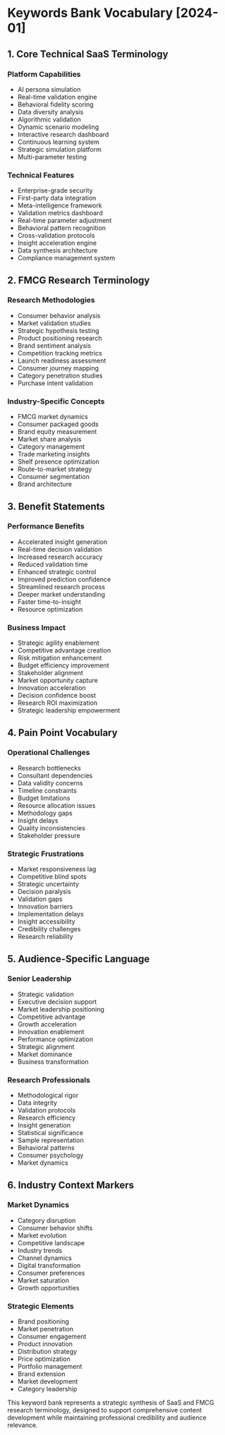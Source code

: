 # Keywords Bank Vocabulary [2024-01]

## 1. Core Technical SaaS Terminology

### Platform Capabilities
- AI persona simulation
- Real-time validation engine
- Behavioral fidelity scoring
- Data diversity analysis
- Algorithmic validation
- Dynamic scenario modeling
- Interactive research dashboard
- Continuous learning system
- Strategic simulation platform
- Multi-parameter testing

### Technical Features
- Enterprise-grade security
- First-party data integration
- Meta-intelligence framework
- Validation metrics dashboard
- Real-time parameter adjustment
- Behavioral pattern recognition
- Cross-validation protocols
- Insight acceleration engine
- Data synthesis architecture
- Compliance management system

## 2. FMCG Research Terminology

### Research Methodologies
- Consumer behavior analysis
- Market validation studies
- Strategic hypothesis testing
- Product positioning research
- Brand sentiment analysis
- Competition tracking metrics
- Launch readiness assessment
- Consumer journey mapping
- Category penetration studies
- Purchase intent validation

### Industry-Specific Concepts
- FMCG market dynamics
- Consumer packaged goods
- Brand equity measurement
- Market share analysis
- Category management
- Trade marketing insights
- Shelf presence optimization
- Route-to-market strategy
- Consumer segmentation
- Brand architecture

## 3. Benefit Statements

### Performance Benefits
- Accelerated insight generation
- Real-time decision validation
- Increased research accuracy
- Reduced validation time
- Enhanced strategic control
- Improved prediction confidence
- Streamlined research process
- Deeper market understanding
- Faster time-to-insight
- Resource optimization

### Business Impact
- Strategic agility enablement
- Competitive advantage creation
- Risk mitigation enhancement
- Budget efficiency improvement
- Stakeholder alignment
- Market opportunity capture
- Innovation acceleration
- Decision confidence boost
- Research ROI maximization
- Strategic leadership empowerment

## 4. Pain Point Vocabulary

### Operational Challenges
- Research bottlenecks
- Consultant dependencies
- Data validity concerns
- Timeline constraints
- Budget limitations
- Resource allocation issues
- Methodology gaps
- Insight delays
- Quality inconsistencies
- Stakeholder pressure

### Strategic Frustrations
- Market responsiveness lag
- Competitive blind spots
- Strategic uncertainty
- Decision paralysis
- Validation gaps
- Innovation barriers
- Implementation delays
- Insight accessibility
- Credibility challenges
- Research reliability

## 5. Audience-Specific Language

### Senior Leadership
- Strategic validation
- Executive decision support
- Market leadership positioning
- Competitive advantage
- Growth acceleration
- Innovation enablement
- Performance optimization
- Strategic alignment
- Market dominance
- Business transformation

### Research Professionals
- Methodological rigor
- Data integrity
- Validation protocols
- Research efficiency
- Insight generation
- Statistical significance
- Sample representation
- Behavioral patterns
- Consumer psychology
- Market dynamics

## 6. Industry Context Markers

### Market Dynamics
- Category disruption
- Consumer behavior shifts
- Market evolution
- Competitive landscape
- Industry trends
- Channel dynamics
- Digital transformation
- Consumer preferences
- Market saturation
- Growth opportunities

### Strategic Elements
- Brand positioning
- Market penetration
- Consumer engagement
- Product innovation
- Distribution strategy
- Price optimization
- Portfolio management
- Brand extension
- Market development
- Category leadership

This keyword bank represents a strategic synthesis of SaaS and FMCG research terminology, designed to support comprehensive content development while maintaining professional credibility and audience relevance.